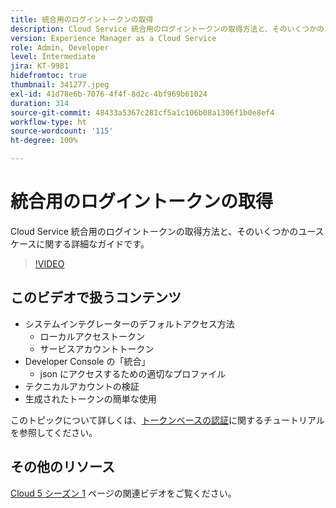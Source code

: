 ```yaml
---
title: 統合用のログイントークンの取得
description: Cloud Service 統合用のログイントークンの取得方法と、そのいくつかのユースケースに関する詳細なガイドです。
version: Experience Manager as a Cloud Service
role: Admin, Developer
level: Intermediate
jira: KT-9981
hidefromtoc: true
thumbnail: 341277.jpeg
exl-id: 41d78e6b-7076-4f4f-8d2c-4bf969b61024
duration: 314
source-git-commit: 48433a5367c281cf5a1c106b08a1306f1b0e8ef4
workflow-type: ht
source-wordcount: '115'
ht-degree: 100%

---
```


# 統合用のログイントークンの取得

Cloud Service 統合用のログイントークンの取得方法と、そのいくつかのユースケースに関する詳細なガイドです。

>[!VIDEO](https://video.tv.adobe.com/v/3448638?quality=12&learn=on&captions=jpn)

## このビデオで扱うコンテンツ

+ システムインテグレーターのデフォルトアクセス方法
   + ローカルアクセストークン
   + サービスアカウントトークン
+ Developer Console の「統合」
   + json にアクセスするための適切なプロファイル
+ テクニカルアカウントの検証
+ 生成されたトークンの簡単な使用

このトピックについて詳しくは、[トークンベースの認証](/help/headless-tutorial/authentication/overview.md)に関するチュートリアルを参照してください。

## その他のリソース

[Cloud 5 シーズン 1](cloud5-season-1.md) ページの関連ビデオをご覧ください。
